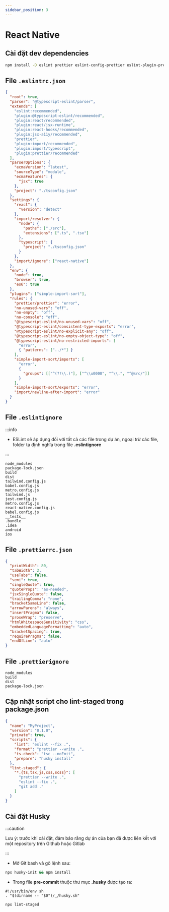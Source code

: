 ```yaml
---
sidebar_position: 3
---
```


# React Native

## Cài đặt dev dependencies

```bash
npm install -D eslint prettier eslint-config-prettier eslint-plugin-prettier @typescript-eslint/parser @typescript-eslint/eslint-plugin eslint-plugin-jsx-a11y eslint-plugin-react eslint-plugin-react-hooks eslint-plugin-import eslint-import-resolver-typescript eslint-plugin-simple-import-sort lint-staged
```

## File `.eslintrc.json`

```json title=".eslintrc.json"
{
  "root": true,
  "parser": "@typescript-eslint/parser",
  "extends": [
    "eslint:recommended",
    "plugin:@typescript-eslint/recommended",
    "plugin:react/recommended",
    "plugin:react/jsx-runtime",
    "plugin:react-hooks/recommended",
    "plugin:jsx-a11y/recommended",
    "prettier",
    "plugin:import/recommended",
    "plugin:import/typescript",
    "plugin:prettier/recommended"
  ],
  "parserOptions": {
    "ecmaVersion": "latest",
    "sourceType": "module",
    "ecmaFeatures": {
      "jsx": true
    },
    "project": "./tsconfig.json"
  },
  "settings": {
    "react": {
      "version": "detect"
    },
    "import/resolver": {
      "node": {
        "paths": ["./src"],
        "extensions": [".ts", ".tsx"]
      },
      "typescript": {
        "project": "./tsconfig.json"
      }
    },
    "import/ignore": ["react-native"]
  },
  "env": {
    "node": true,
    "browser": true,
    "es6": true
  },
  "plugins": ["simple-import-sort"],
  "rules": {
    "prettier/prettier": "error",
    "no-unused-vars": "off",
    "no-empty": "off",
    "no-console": "off",
    "@typescript-eslint/no-unused-vars": "off",
    "@typescript-eslint/consistent-type-exports": "error",
    "@typescript-eslint/no-explicit-any": "off",
    "@typescript-eslint/no-empty-object-type": "off",
    "@typescript-eslint/no-restricted-imports": [
      "error",
      { "patterns": ["../*"] }
    ],
    "simple-import-sort/imports": [
      "error",
      {
        "groups": [["^(?!\\.)"], ["^\\u0000", "^\\.", "^@src/"]]
      }
    ],
    "simple-import-sort/exports": "error",
    "import/newline-after-import": "error"
  }
}
```

## File `.eslintignore`

:::info

- ESLint sẽ áp dụng đối với tất cả các file trong dự án, ngoại trừ các file, folder ta định nghĩa trong file **.eslintignore**

:::

```plaintext title=".eslintignore"
node_modules
package-lock.json
build
dist
tailwind.config.js
babel.config.js
metro.config.js
tailwind.js
jest.config.js
metro.config.js
react-native.config.js
babel.config.js
__tests__
.bundle
.idea
android
ios
```

## File `.prettierrc.json`

```json title=".prettierrc.json"
{
  "printWidth": 80,
  "tabWidth": 2,
  "useTabs": false,
  "semi": true,
  "singleQuote": true,
  "quoteProps": "as-needed",
  "jsxSingleQuote": false,
  "trailingComma": "none",
  "bracketSameLine": false,
  "arrowParens": "always",
  "insertPragma": false,
  "proseWrap": "preserve",
  "htmlWhitespaceSensitivity": "css",
  "embeddedLanguageFormatting": "auto",
  "bracketSpacing": true,
  "requirePragma": false,
  "endOfLine": "auto"
}
```

## File `.prettierignore`

```plaintext title=".prettierignore"
node_modules
build
dist
package-lock.json
```

## Cập nhật script cho lint-staged trong package.json

```json title="package.json"
{
  "name": "MyProject",
  "version": "0.1.0",
  "private": true,
  "scripts": {
    "lint": "eslint --fix .",
    "format": "prettier --write .",
    "ts-check": "tsc --noEmit",
    "prepare": "husky install"
  },
  "lint-staged": {
    "*.{ts,tsx,js,css,scss}": [
      "prettier --write .",
      "eslint --fix .",
      "git add ."
    ]
  }
}
```

## Cài đặt Husky

:::caution

Lưu ý: trước khi cài đặt, đảm bảo rằng dự án của bạn đã được liên kết với một repository trên Github hoặc Gitlab

:::

- Mở Git bash và gõ lệnh sau:

```bash
npx husky-init && npm install
```

- Trong file **pre-commit** thuộc thư mục **.husky** được tạo ra:

```text title=".husky/pre-commit"
#!/usr/bin/env sh
. "$(dirname -- "$0")/_/husky.sh"

npx lint-staged
```
